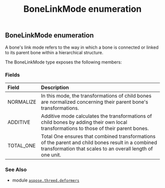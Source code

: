 ﻿---
title: BoneLinkMode enumeration
second_title: Aspose.3D for Python via .NET API References
description: 
type: docs
weight: 60
url: /aspose.threed.deformers/bonelinkmode/
is_root: false
---

## BoneLinkMode enumeration

A bone's link mode refers to the way in which a bone is connected or linked to its parent bone within a hierarchical structure.



The BoneLinkMode type exposes the following members:

### Fields
| Field | Description |
| :- | :- |
| NORMALIZE | In this mode, the transformations of child bones are normalized concerning their parent bone's transformations. |
| ADDITIVE | Additive mode calculates the transformations of child bones by adding their own local transformations to those of their parent bones. |
| TOTAL_ONE | Total One ensures that combined transformations of the parent and child bones result in a combined transformation that scales to an overall length of one unit. |



### See Also
* module [`aspose.threed.deformers`](..)
